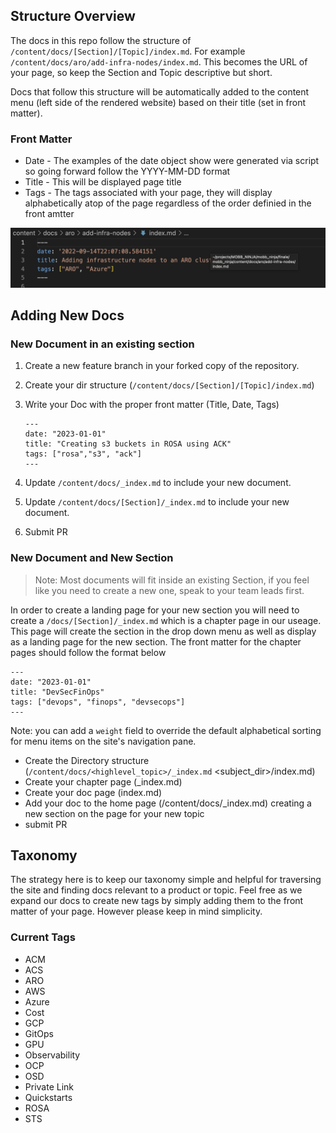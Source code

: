 ## Structure Overview

The docs in this repo follow the structure of `/content/docs/[Section]/[Topic]/index.md`.  For example `/content/docs/aro/add-infra-nodes/index.md`. This becomes the URL of your page, so keep the Section and Topic descriptive but short.

Docs that follow this structure will be automatically added to the content menu (left side of the rendered website) based on their title (set in front matter).

### Front Matter

* Date - The examples of the date object show were generated via script so going forward follow the YYYY-MM-DD format
* Title - This will be displayed page title
* Tags - The tags associated with your page, they will display alphabetically atop of the page regardless of the order definied in the front amtter

![Front Matter Example](./contrib_files/Screen%20Shot%202023-01-09%20at%206.25.37%20PM.png)

## Adding New Docs

### New Document in an existing section

1. Create a new feature branch in your forked copy of the repository.

1. Create your dir structure (`/content/docs/[Section]/[Topic]/index.md`)

1. Write your Doc with the proper front matter (Title, Date, Tags)

   ```
   ---
   date: "2023-01-01"
   title: "Creating s3 buckets in ROSA using ACK"
   tags: ["rosa","s3", "ack"]
   ---
   ```

1. Update `/content/docs/_index.md` to include your new document.

1. Update `/content/docs/[Section]/_index.md` to include your new document.

1. Submit PR


### New Document and New Section

> Note: Most documents will fit inside an existing Section, if you feel like you need to create a new one, speak to your team leads first.

In order to create a landing page for your new section you will need to create a `/docs/[Section]/_index.md` which is a chapter page in our useage. This page will create the section in the drop down menu as well as display as a landing page for the new section. The front matter for the chapter pages should follow the format below

```
---
date: "2023-01-01"
title: "DevSecFinOps"
tags: ["devops", "finops", "devsecops"]
---
```

Note: you can add a `weight` field to override the default alphabetical sorting for menu items on the site's navigation pane.

* Create the Directory structure (`/content/docs/<highlevel_topic>/_index.md`
                                                                <subject_dir>/index.md)
* Create your chapter page (_index.md)
* Create your doc page (index.md)
* Add your doc to the home page (/content/docs/_index.md) creating a new section on the page for your new topic
* submit PR

## Taxonomy

The strategy here is to keep our taxonomy simple and helpful for traversing the site and finding docs relevant to a product or topic. Feel free as we expand our docs to create new tags by simply adding them to the front matter of your page. However please keep in mind simplicity.

### Current Tags
* ACM
* ACS
* ARO
* AWS
* Azure
* Cost
* GCP
* GitOps
* GPU
* Observability
* OCP
* OSD
* Private Link
* Quickstarts
* ROSA
* STS
